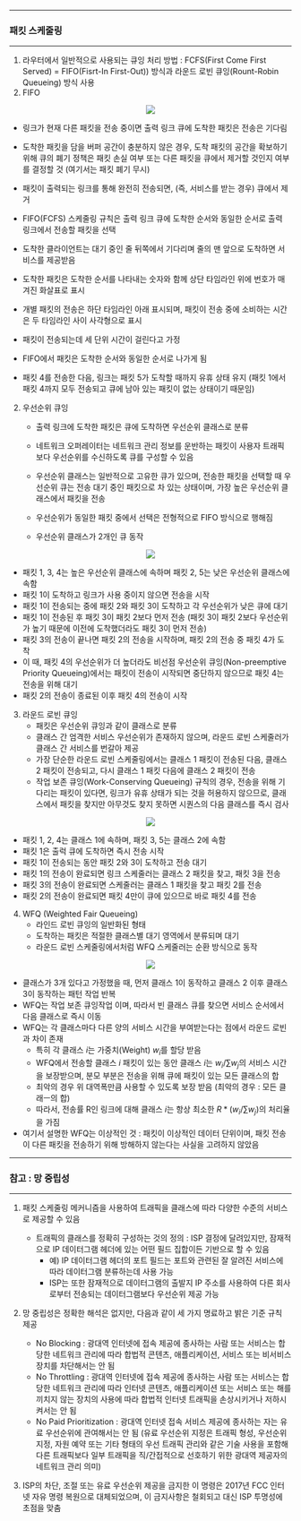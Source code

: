 -----
### 패킷 스케줄링
-----
1. 라우터에서 일반적으로 사용되는 큐잉 처리 방법 : FCFS(First Come First Served) = FIFO(Fisrt-In First-Out)) 방식과 라운드 로빈 큐잉(Rount-Robin Queueing) 방식 사용
2. FIFO
<div align="center">
<img src="https://github.com/user-attachments/assets/6bb6897c-0b87-4e7b-baaf-8b6d3ab94e10">
</div>

  - 링크가 현재 다른 패킷을 전송 중이면 출력 링크 큐에 도착한 패킷은 전송은 기다림
  - 도착한 패킷을 담을 버퍼 공간이 충분하지 않은 경우, 도착 패킷의 공간을 확보하기 위해 큐의 폐기 정책은 패킷 손실 여부 또는 다른 패킷을 큐에서 제거할 것인지 여부를 결정할 것 (여기서는 패킷 폐기 무시)
  - 패킷이 출력되는 링크를 통해 완전히 전송되면, (즉, 서비스를 받는 경우) 큐에서 제거

  - FIFO(FCFS) 스케줄링 규칙은 출력 링크 큐에 도착한 순서와 동일한 순서로 출력 링크에서 전송할 패킷을 선택
  - 도착한 클라이언트는 대기 중인 줄 뒤쪽에서 기다리며 줄의 맨 앞으로 도착하면 서비스를 제공받음
  - 도착한 패킷은 도착한 순서를 나타내는 숫자와 함께 상단 타임라인 위에 번호가 매겨진 화살표로 표시
  - 개별 패킷의 전송은 하단 타임라인 아래 표시되며, 패킷이 전송 중에 소비하는 시간은 두 타임라인 사이 사각형으로 표시
  - 패킷이 전송되는데 세 단위 시간이 걸린다고 가정
  - FIFO에서 패킷은 도착한 순서와 동일한 순서로 나가게 됨
  - 패킷 4를 전송한 다음, 링크는 패킷 5가 도착할 때까지 유휴 상태 유지 (패킷 1에서 패킷 4까지 모두 전송되고 큐에 남아 있는 패킷이 없는 상태이기 때문임)

2. 우선순위 큐잉
   - 출력 링크에 도착한 패킷은 큐에 도착하면 우선순위 클래스로 분류
   - 네트워크 오퍼레이터는 네트워크 관리 정보를 운반하는 패킷이 사용자 트래픽보다 우선순위를 수신하도록 큐를 구성할 수 있음
   - 우선순위 클래스는 일반적으로 고유한 큐가 있으며, 전송한 패킷을 선택할 때 우선순위 큐는 전송 대기 중인 패킷으로 차 있는 상태이며, 가장 높은 우선순위 클래스에서 패킷을 전송
   - 우선순위가 동일한 패킷 중에서 선택은 전형적으로 FIFO 방식으로 행해짐

   - 우선순위 클래스가 2개인 큐 동작
<div align="center">
<img src="https://github.com/user-attachments/assets/f895de92-ba9d-4ba1-8dfe-5dddf02af96e">
</div>

   - 패킷 1, 3, 4는 높은 우선순위 클래스에 속하며 패킷 2, 5는 낮은 우선순위 클래스에 속함
   - 패킷 1이 도착하고 링크가 사용 중이지 않으면 전송을 시작
   - 패킷 1이 전송되는 중에 패킷 2와 패킷 3이 도착하고 각 우선순위가 낮은 큐에 대기
   - 패킷 1이 전송된 후 패킷 3이 패킷 2보다 먼저 전송 (패킷 3이 패킷 2보다 우선순위가 높기 때문에 이전에 도착했더라도 패킷 3이 먼저 전송)
   - 패킷 3의 전송이 끝나면 패킷 2의 전송을 시작하며, 패킷 2의 전송 중 패킷 4가 도착
   - 이 때, 패킷 4의 우선순위가 더 높더라도 비선점 우선순위 큐잉(Non-preemptive Priority Queueing)에서는 패킷이 전송이 시작되면 중단하지 않으므로 패킷 4는 전송을 위해 대기
   - 패킷 2의 전송이 종료된 이후 패킷 4의 전송이 시작

3. 라운드 로빈 큐잉
   - 패킷은 우선순위 큐잉과 같이 클래스로 분류
   - 클래스 간 엄격한 서비스 우선순위가 존재하지 않으며, 라운드 로빈 스케줄러가 클래스 간 서비스를 번갈아 제공
   - 가장 단순한 라운드 로빈 스케줄링에서는 클래스 1 패킷이 전송된 다음, 클래스 2 패킷이 전송되고, 다시 클래스 1 패킷 다음에 클래스 2 패킷이 전송
   - 작업 보존 큐잉(Work-Conserving Queueing) 규칙의 경우, 전송을 위해 기다리는 패킷이 있다면, 링크가 유휴 상태가 되는 것을 허용하지 않으므로, 클래스에서 패킷을 찾지만 아무것도 찾지 못하면 시퀀스의 다음 클래스를 즉시 검사
<div align="center">
<img src="https://github.com/user-attachments/assets/92b4c15c-39ab-4e49-9be8-fd41fb10fcc4">
</div>

   - 패킷 1, 2, 4는 클래스 1에 속하며, 패킷 3, 5는 클래스 2에 속함
   - 패킷 1은 출럭 큐에 도착하면 즉시 전송 시작
   - 패킷 1이 전송되는 동안 패킷 2와 3이 도착하고 전송 대기
   - 패킷 1의 전송이 완료되면 링크 스케줄러는 클래스 2 패킷을 찾고, 패킷 3을 전송
   - 패킷 3의 전송이 완료되면 스케줄러는 클래스 1 패킷을 찾고 패킷 2를 전송
   - 패킷 2의 전송이 완료되면 패킷 4만이 큐에 있으므로 바로 패킷 4를 전송

4. WFQ (Weighted Fair Queueing)
   - 라인드 로빈 큐잉의 일반화된 형태
   - 도착하는 패킷은 적절한 클래스별 대기 영역에서 분류되며 대기
   - 라운드 로빈 스케줄링에서처럼 WFQ 스케줄러는 순환 방식으로 동작
<div align="center">
<img src="https://github.com/user-attachments/assets/c5ffbcf2-796f-45f8-8704-caf5f483ab10">
</div>

   - 클래스가 3개 있다고 가정했을 때, 먼저 클래스 1이 동작하고 클래스 2 이후 클래스 3이 동작하는 패턴 작업 반복
   - WFQ는 작업 보존 큐잉작업 이며, 따라서 빈 클래스 큐를 찾으면 서비스 순서에서 다음 클래스로 즉시 이동
   - WFQ는 각 클래스마다 다른 양의 서비스 시간을 부여받는다는 점에서 라운드 로빈과 차이 존재
     + 특히 각 클래스 $i$는 가중치(Weight) $w_{i}$를 할당 받음
     + WFQ에서 전송할 클래스 $i$ 패킷이 있는 동안 클래스 $i$는 $w_{i} / \sum w_{j}$의 서비스 시간을 보장받으며, 분모 부분은 전송을 위해 큐에 패킷이 있는 모든 클래스의 합
     + 최악의 경우 위 대역폭만큼 사용할 수 있도록 보장 받음 (최악의 경우 : 모든 클래ㅡ의 합)
     + 따라서, 전송률 R인 링크에 대해 클래스 $i$는 항상 최소한 $R * (w_{i} / \sum w_{j})$의 처리율을 가짐
   - 여기서 설명한 WFQ는 이상적인 것 : 패킷이 이상적인 데이터 단위이며, 패킷 전송이 다른 패킷을 전송하기 위해 방해하지 않는다는 사실을 고려하지 않았음

-----
### 참고 : 망 중립성
-----
1. 패킷 스케줄링 메커니즘을 사용하여 트래픽을 클래스에 따라 다양한 수준의 서비스로 제공할 수 있음
   - 트래픽의 클래스를 정확히 구성하는 것의 정의 : ISP 결정에 달려있지만, 잠재적으로 IP 데이터그램 헤더에 있는 어떤 필드 집합이든 기반으로 할 수 있음
     + 예) IP 데이터그램 헤더의 포트 필드는 포트와 관련된 잘 알려진 서비스에 따라 데이터그램 분류하는데 사용 가능
     + ISP는 또한 잠재적으로 데이터그램의 출발지 IP 주소를 사용하여 다른 회사로부터 전송되는 데이터그램보다 우선순위 제공 가능
    
2. 망 중립성은 정확한 해석은 없지만, 다음과 같이 세 가지 명료하고 밝은 기준 규칙 제공
   - No Blocking : 광대역 인터넷에 접속 제공에 종사하는 사람 또는 서비스는 합당한 네트워크 관리에 따라 합법적 콘텐츠, 애플리케이션, 서비스 또는 비서비스 장치를 차단해서는 안 됨
   - No Throttling : 광대역 인터넷에 접속 제공에 종사하는 사람 또는 서비스는 합당한 네트워크 관리에 따라 인터넷 콘텐츠, 애플리케이션 또는 서비스 또는 해를 끼치지 않는 장치의 사용에 따라 합법적 인터넷 트래픽을 손상시키거나 저하시켜서는 안 됨
   - No Paid Prioritization : 광대역 인터넷 접속 서비스 제공에 종사하는 자는 유료 우선순위에 관여해서는 안 됨 (유료 우선순위 지정은 트래픽 형성, 우선순위 지정, 자원 예약 또는 기타 형태의 우선 트래픽 관리와 같은 기술 사용을 포함해 다른 트래픽보다 일부 트래픽을 직/간접적으로 선호하기 위한 광대역 제공자의 네트워크 관리 의미)

3. ISP의 차단, 조절 또는 유료 우선순위 제공을 금지한 이 명령은 2017년 FCC 인터넷 자유 명령 복원으로 대체되었으며, 이 금지사항은 철회되고 대신 ISP 투명성에 초점을 맞춤
